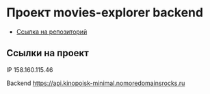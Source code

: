 # Проект movies-explorer backend

* [Ссылка на репозиторий](https://github.com/Hr1stos/movies-explorer-api)

## Ссылки на проект

IP 158.160.115.46

Backend https://api.kinopoisk-minimal.nomoredomainsrocks.ru
